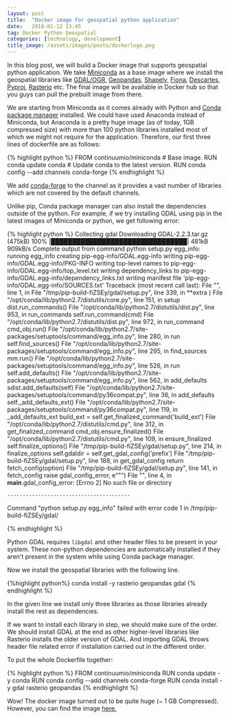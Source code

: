 ```yaml
---
layout: post
title:  "Docker image for geospatial python application"
date:   2018-01-12 13:45
tag: Docker Python Geospatial
categories: [technology, development]
title_image: /assets/images/posts/dockerlogo.png
---
```

In this blog post, we will build a Docker image that supports geospatial python application. We take [Miniconda][miniconda] as a base image where we install the geospatial libraries like [GDAL/OGR][gdal], [Geopandas][geopandas], [Shapely][shapely], [Fiona][fiona], [Descartes][descartes], [Pyproj][pyproj], [Rasterio][rasterio] etc. The final image will be available in Docker hub so that you guys can pull the prebuilt image from there.


We are starting from Miniconda as it comes already with Python and [Conda package manager][conda] installed. We could have used Anaconda instead of Miniconda, but Anaconda is a pretty huge image (as of today, 1GB compressed size) with more than 100 python libraries installed most of which we might not require for the application.
Therefore, our first three lines of dockerfile are as follows:

{% highlight python %}
FROM continuumio/miniconda   # Base image.
RUN conda update conda       # Update conda to the latest version.
RUN conda config --add channels conda-forge
{% endhighlight %}

We add [conda-forge][condaforge] to the channel as it provides a vast number of libraries which are not covered by the default channels.
 
Unlike pip, Conda package manager can also install the dependencies outside of the python. For example, if we try installing GDAL using pip in the latest images of Miniconda or python, we get following error:

{% highlight python %}
Collecting gdal
  Downloading GDAL-2.2.3.tar.gz (475kB)
    100% |████████████████████████████████| 481kB 909kB/s 
    Complete output from command python setup.py egg_info:
    running egg_info
    creating pip-egg-info/GDAL.egg-info
    writing pip-egg-info/GDAL.egg-info/PKG-INFO
    writing top-level names to pip-egg-info/GDAL.egg-info/top_level.txt
    writing dependency_links to pip-egg-info/GDAL.egg-info/dependency_links.txt
    writing manifest file 'pip-egg-info/GDAL.egg-info/SOURCES.txt'
    Traceback (most recent call last):
      File "<string>", line 1, in <module>
      File "/tmp/pip-build-fiZSEy/gdal/setup.py", line 339, in <module>
        **extra )
      File "/opt/conda/lib/python2.7/distutils/core.py", line 151, in setup
        dist.run_commands()
      File "/opt/conda/lib/python2.7/distutils/dist.py", line 953, in run_commands
        self.run_command(cmd)
      File "/opt/conda/lib/python2.7/distutils/dist.py", line 972, in run_command
        cmd_obj.run()
      File "/opt/conda/lib/python2.7/site-packages/setuptools/command/egg_info.py", line 280, in run
        self.find_sources()
      File "/opt/conda/lib/python2.7/site-packages/setuptools/command/egg_info.py", line 295, in find_sources
        mm.run()
      File "/opt/conda/lib/python2.7/site-packages/setuptools/command/egg_info.py", line 526, in run
        self.add_defaults()
      File "/opt/conda/lib/python2.7/site-packages/setuptools/command/egg_info.py", line 562, in add_defaults
        sdist.add_defaults(self)
      File "/opt/conda/lib/python2.7/site-packages/setuptools/command/py36compat.py", line 36, in add_defaults
        self._add_defaults_ext()
      File "/opt/conda/lib/python2.7/site-packages/setuptools/command/py36compat.py", line 119, in _add_defaults_ext
        build_ext = self.get_finalized_command('build_ext')
      File "/opt/conda/lib/python2.7/distutils/cmd.py", line 312, in get_finalized_command
        cmd_obj.ensure_finalized()
      File "/opt/conda/lib/python2.7/distutils/cmd.py", line 109, in ensure_finalized
        self.finalize_options()
      File "/tmp/pip-build-fiZSEy/gdal/setup.py", line 214, in finalize_options
        self.gdaldir = self.get_gdal_config('prefix')
      File "/tmp/pip-build-fiZSEy/gdal/setup.py", line 188, in get_gdal_config
        return fetch_config(option)
      File "/tmp/pip-build-fiZSEy/gdal/setup.py", line 141, in fetch_config
        raise gdal_config_error, e""")
      File "<string>", line 4, in <module>
    __main__.gdal_config_error: [Errno 2] No such file or directory
    
    ----------------------------------------
Command "python setup.py egg_info" failed with error code 1 in /tmp/pip-build-fiZSEy/gdal/

{% endhighlight %}

Python GDAL requires `libgdal` and other header files to be present in your system. These non-python dependencies are automatically installed if they aren't present in the system while using Conda package manager. 

Now we install the geospatial libraries with the following line.

{%highlight python%}
conda install -y rasterio geopandas gdal
{% endhighlight %}


In the given line we install only three libraries as those libraries already install the rest as dependencies.
 
If we want to install each library in step, we should make sure of the order. We should install GDAL at the end as other higher-level libraries like Rasterio installs the older version of GDAL.  And importing GDAL throws header file related error if installation carried out in the different order.

To put the whole Dockerfile together:

{% highlight python %}
FROM continuumio/miniconda
RUN conda update -y conda
RUN conda config --add channels conda-forge
RUN conda install -y gdal rasterio geopandas
{% endhighlight %}

Wow! The docker image turned out to be quite huge (~ 1 GB Compressed). However, you can find the image [here.][dockerimage]


[miniconda]: https://conda.io/miniconda.html
[conda]: https://conda.io/docs/
[condaforge]: https://conda-forge.org/
[gdal]: http://www.gdal.org/
[geopandas]: http://geopandas.org/
[rasterio]: https://github.com/mapbox/rasterio
[shapely]:   https://github.com/Toblerity/Shapely
[fiona]: https://github.com/Toblerity/Fiona
[descartes]: https://bitbucket.org/sgillies/descartes/
[pyproj]: https://github.com/jswhit/pyproj
[dockerimage]: https://hub.docker.com/r/abheeman/geoconda/